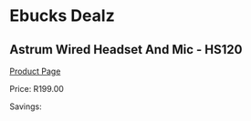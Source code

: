 
# Ebucks Dealz
## Astrum Wired Headset And Mic - HS120
[Product Page](https://www.ebucks.com/web/shop/productSelected.do?prodId=1207178181&catId=1193873409)

Price: R199.00

Savings: 


	